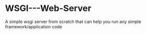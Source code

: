 # WSGI---Web-Server
A simple wsgi server from scratch that can help you run any simple framework/application code
